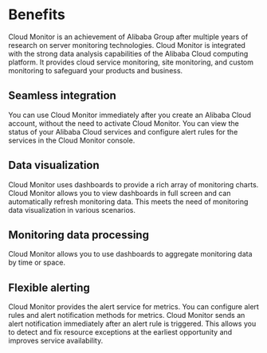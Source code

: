 # Benefits

Cloud Monitor is an achievement of Alibaba Group after multiple years of research on server monitoring technologies. Cloud Monitor is integrated with the strong data analysis capabilities of the Alibaba Cloud computing platform. It provides cloud service monitoring, site monitoring, and custom monitoring to safeguard your products and business.

## Seamless integration

You can use Cloud Monitor immediately after you create an Alibaba Cloud account, without the need to activate Cloud Monitor. You can view the status of your Alibaba Cloud services and configure alert rules for the services in the Cloud Monitor console.

## Data visualization

Cloud Monitor uses dashboards to provide a rich array of monitoring charts. Cloud Monitor allows you to view dashboards in full screen and can automatically refresh monitoring data. This meets the need of monitoring data visualization in various scenarios.

## Monitoring data processing

Cloud Monitor allows you to use dashboards to aggregate monitoring data by time or space.

## Flexible alerting

Cloud Monitor provides the alert service for metrics. You can configure alert rules and alert notification methods for metrics. Cloud Monitor sends an alert notification immediately after an alert rule is triggered. This allows you to detect and fix resource exceptions at the earliest opportunity and improves service availability.


